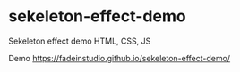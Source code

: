 # sekeleton-effect-demo
Sekeleton effect demo HTML, CSS, JS

Demo https://fadeinstudio.github.io/sekeleton-effect-demo/
